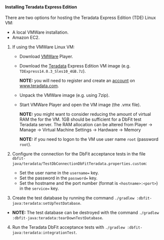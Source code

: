 #### Installing Teradata Express Edition

There are two options for hosting the Teradata Express Edition (TDE) Linux VM:
* A local VMWare installation.
* Amazon EC2.

1. If using the VMWare Linux VM:
   * Download [VMWare](https://my.vmware.com/web/vmware/downloads) Player.
   * Download the [Teradata](https://downloads.teradata.com/download/database/teradata-express/vmware) Express Edition VM image
     (e.g. `TDExpress14.0.3_Sles10_4GB.7z`).
     
     **NOTE:** you will need to register and create an [account](https://downloads.teradata.com/user/login) on www.teradata.com.
     
   * Unpack the VMWare image (e.g. using 7zip).
   * Start VMWare Player and open the VM image (the .vmx file).
   
     **NOTE:** you might want to consider reducing the amount of virtual RAM the for the VM.
               1GB should be sufficient for a DbFit test Teradata server.
               The RAM allocation can be altered from
                  Player -> Manage -> Virtual Machine Settings -> Hardware -> Memory
     
     **NOTE:** if you need to logon to the VM use user name `root` (password `root`).

2. Configure the connection for the DbFit acceptance tests in the file `dbfit-java/teradata/TestDbConnectionDbFitTeradata.properties.custom`:
   * Set the user name in the `username=` key.
   * Set the password in the `password=` key.
   * Set the hostname and the port number (format is `<hostname>:<port>`) in the `service=` key.

3. Create the test database by running the command `./gradlew :dbfit-java:teradata:setUpTestDatabase`.
  * **NOTE:** The test database can be destroyed with the command `./gradlew :dbfit-java:teradata:tearDownTestDatabase`.

4. Run the Teradata DbFit acceptance tests with `./gradlew :dbfit-java:teradata:integrationTest`.
